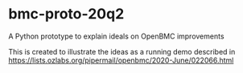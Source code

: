 # bmc-proto-20q2
A Python prototype to explain ideals on OpenBMC improvements

This is created to illustrate the ideas as a running demo described in
https://lists.ozlabs.org/pipermail/openbmc/2020-June/022066.html
